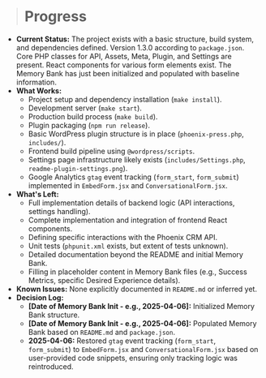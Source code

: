 ># Progress

* **Current Status:** The project exists with a basic structure, build system, and dependencies defined. Version 1.3.0 according to `package.json`. Core PHP classes for API, Assets, Meta, Plugin, and Settings are present. React components for various form elements exist. The Memory Bank has just been initialized and populated with baseline information.
* **What Works:** 
    * Project setup and dependency installation (`make install`).
    * Development server (`make start`).
    * Production build process (`make build`).
    * Plugin packaging (`npm run release`).
    * Basic WordPress plugin structure is in place (`phoenix-press.php`, `includes/`).
    * Frontend build pipeline using `@wordpress/scripts`.
    * Settings page infrastructure likely exists (`includes/Settings.php`, `readme-plugin-settings.png`).
    * Google Analytics `gtag` event tracking (`form_start`, `form_submit`) implemented in `EmbedForm.jsx` and `ConversationalForm.jsx`.
* **What's Left:** 
    * Full implementation details of backend logic (API interactions, settings handling).
    * Complete implementation and integration of frontend React components.
    * Defining specific interactions with the Phoenix CRM API.
    * Unit tests (`phpunit.xml` exists, but extent of tests unknown).
    * Detailed documentation beyond the README and initial Memory Bank.
    * Filling in placeholder content in Memory Bank files (e.g., Success Metrics, specific Desired Experience details).
* **Known Issues:** None explicitly documented in `README.md` or inferred yet.
* **Decision Log:**
    * **[Date of Memory Bank Init - e.g., 2025-04-06]:** Initialized Memory Bank structure.
    * **[Date of Memory Bank Init - e.g., 2025-04-06]:** Populated Memory Bank based on `README.md` and `package.json`.
    * **2025-04-06:** Restored `gtag` event tracking (`form_start`, `form_submit`) to `EmbedForm.jsx` and `ConversationalForm.jsx` based on user-provided code snippets, ensuring only tracking logic was reintroduced.
